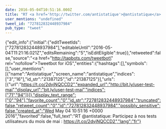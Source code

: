 ```yaml
---
date: 2016-05-04T10:51:16.000Z
title: "RT <a href='http://twitter.com/antistatique'>@antistatique</a>: Participez à nos tests utilisateurs du mois de mai : https://t.co/2dvjNQCCD2″"
user_mentions: "undefined"
tweet_id: "727812832448937984"
pub_type: "tweet"
---
```

{"edit_info":{"initial":{"editTweetIds":["727812832448937984"],"editableUntil":"2016-05-04T11:21:16.021Z","editsRemaining":"5","isEditEligible":true}},"retweeted":false,"source":"<a href=\"http://tapbots.com/tweetbot\" rel=\"nofollow\">Tweetbot for iΟS</a>","entities":{"hashtags":[],"symbols":[],"user_mentions":[{"name":"Antistatique","screen_name":"antistatique","indices":["3","16"],"id_str":"21387125","id":"21387125"}],"urls":[{"url":"https://t.co/2dvjNQCCD2","expanded_url":"http://bit.ly/user-test-mai","display_url":"bit.ly/user-test-mai","indices":["71","94"]}]},"display_text_range":["0","94"],"favorite_count":"0","id_str":"727812832448937984","truncated":false,"retweet_count":"0","id":"727812832448937984","possibly_sensitive":false,"created_at":"Wed May 04 10:51:16 +0000 2016","favorited":false,"full_text":"RT @antistatique: Participez à nos tests utilisateurs du mois de mai : https://t.co/2dvjNQCCD2","lang":"fr"}
